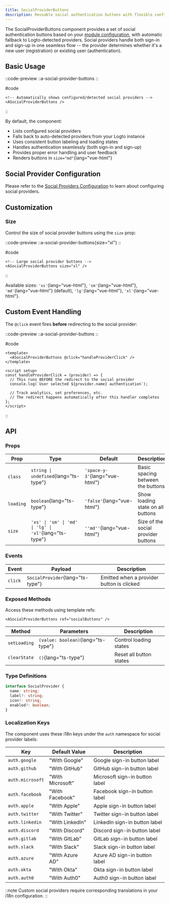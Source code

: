 ```yaml
---
title: SocialProviderButtons
description: Reusable social authentication buttons with flexible configuration
---
```


The SocialProviderButtons component provides a set of social authentication buttons based on your [module configuration](/docs/configuration/social-providers), with automatic fallback to Logto-detected providers. Social providers handle both sign-in and sign-up in one seamless flow -- the provider determines whether it's a new user (registration) or existing user (authentication).

## Basic Usage

::code-preview
::a-social-provider-buttons
::

#code

```vue
<!-- Automatically shows configured/detected social providers -->
<ASocialProviderButtons />
```
::

By default, the component:

- Lists configured social providers
- Falls back to auto-detected providers from your Logto instance
- Uses consistent button labeling and loading states
- Handles authentication seamlessly (both sign-in and sign-up)
- Provides proper error handling and user feedback
- Renders buttons in `size="md"`{lang="vue-html"}

## Social Provider Configuration

Please refer to the [Social Providers Configuration](/docs/configuration/social-providers) to learn about configuring social providers.

## Customization

### Size

Control the size of social provider buttons using the `size` prop:

::code-preview
::a-social-provider-buttons{size="xl"}
::

#code

```vue
<!-- Large social provider buttons -->
<ASocialProviderButtons size="xl" />
```
::

Available sizes: `'xs'`{lang="vue-html"}, `'sm'`{lang="vue-html"}, `'md'`{lang="vue-html"} (default), `'lg'`{lang="vue-html"}, `'xl'`{lang="vue-html"}.

## Custom Event Handling

The `@click` event fires **before** redirecting to the social provider:

::code-preview
::a-social-provider-buttons
::

#code

```vue
<template>
  <ASocialProviderButtons @click="handleProviderClick" />
</template>

<script setup>
const handleProviderClick = (provider) => {
  // This runs BEFORE the redirect to the social provider
  console.log(`User selected ${provider.name} authentication`);

  // Track analytics, set preferences, etc.
  // The redirect happens automatically after this handler completes
};
</script>
```
::

## API

### Props

| Prop      | Type                                                   | Default                        | Description                                |
| --------- | ------------------------------------------------------ | ------------------------------ | ------------------------------------------ |
| `class`   | `string \| undefined`{lang="ts-type"}                  | `'space-y-3'`{lang="vue-html"} | Basic spacing between the buttons          |
| `loading` | `boolean`{lang="ts-type"}                              | `'false'`{lang="vue-html"}     | Show loading state on all buttons          |
| `size`    | `'xs' \| 'sm' \| 'md' \| 'lg' \| 'xl'`{lang="ts-type"} | `''md''`{lang="vue-html"}      | Size of the social provider buttons        |

### Events

| Event   | Payload                          | Description                               |
| ------- | -------------------------------- | ----------------------------------------- |
| `click` | `SocialProvider`{lang="ts-type"} | Emitted when a provider button is clicked |

### Exposed Methods

Access these methods using template refs:

```vue
<ASocialProviderButtons ref="socialButtons" />
```

| Method       | Parameters                         | Description             |
| ------------ | ---------------------------------- | ----------------------- |
| `setLoading` | `(value: boolean)`{lang="ts-type"} | Control loading states  |
| `clearState` | `()`{lang="ts-type"}               | Reset all button states |

### Type Definitions

```typescript
interface SocialProvider {
  name: string;
  label?: string;
  icon?: string;
  enabled?: boolean;
}
```

### Localization Keys

The component uses these i18n keys under the `auth` namespace for social provider labels:

| Key                | Default Value      | Description                           |
| ------------------ | ------------------ | ------------------------------------- |
| `auth.google`      | "With Google"      | Google sign-in button label          |
| `auth.github`      | "With GitHub"      | GitHub sign-in button label          |
| `auth.microsoft`   | "With Microsoft"   | Microsoft sign-in button label       |
| `auth.facebook`    | "With Facebook"    | Facebook sign-in button label        |
| `auth.apple`       | "With Apple"       | Apple sign-in button label           |
| `auth.twitter`     | "With Twitter"     | Twitter sign-in button label         |
| `auth.linkedin`    | "With LinkedIn"    | LinkedIn sign-in button label        |
| `auth.discord`     | "With Discord"     | Discord sign-in button label         |
| `auth.gitlab`      | "With GitLab"      | GitLab sign-in button label          |
| `auth.slack`       | "With Slack"       | Slack sign-in button label           |
| `auth.azure`       | "With Azure AD"    | Azure AD sign-in button label        |
| `auth.okta`        | "With Okta"        | Okta sign-in button label            |
| `auth.auth0`       | "With Auth0"       | Auth0 sign-in button label           |

::note
Custom social providers require corresponding translations in your i18n configuration.
::
